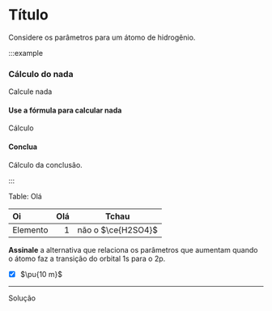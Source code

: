 # Título

Considere os parâmetros para um átomo de hidrogênio.

:::example

### Cálculo do nada

Calcule nada

#### Use a fórmula para calcular nada

Cálculo

#### Conclua

Cálculo da conclusão.

:::

Table: Olá

| Oi       |  Olá |       Tchau        |
| :------- | ---: | :----------------: |
| Elemento |    1 | não o $\ce{H2SO4}$ |

**Assinale** a alternativa que relaciona os parâmetros que aumentam quando o átomo faz a transição do orbital $\mathrm{1s}$ para o $\mathrm{2p}$.

- [x] $\pu{10 m}$

---

Solução